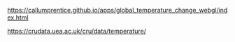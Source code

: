 https://callumprentice.github.io/apps/global_temperature_change_webgl/index.html


https://crudata.uea.ac.uk/cru/data/temperature/
